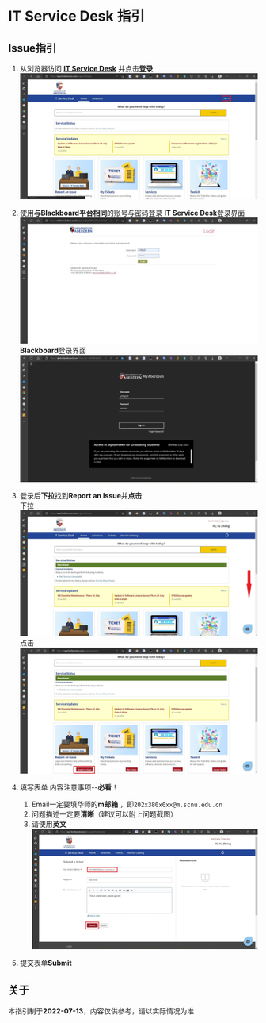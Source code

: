 # IT Service Desk 指引

## Issue指引

1. 从浏览器访问 **[IT Service Desk](https://uoa.freshservice.com/support/home)** 并点击**登录**
![ITServiceDeskLogout](/img/00.jpg)

2. 使用**与Blackboard平台相同**的账号与密码登录
**IT Service Desk**登录界面
![Login](/img/01.jpg)
**Blackboard**登录界面
![Blackboard](/img/02.jpg)

3. 登录后**下拉**找到**Report an Issue**并**点击**<br>
下拉
![LoginSuccess](/img/03.jpg)<br>
点击
![FindButton](/img/04.jpg)

4. 填写表单
内容注意事项--**必看**！
   1. Email一定要填华师的**m邮箱** ，即`202x380x0xx@m.scnu.edu.cn`
   2. 问题描述一定要**清晰**（建议可以附上问题截图）
   3. 请使用**英文**
  ![Service](/img/05.jpg)

5. 提交表单**Submit**

## 关于

本指引制于**2022-07-13**，内容仅供参考，请以实际情况为准